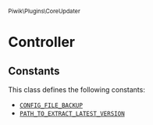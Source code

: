 <small>Piwik\Plugins\CoreUpdater</small>

Controller
==========


Constants
---------

This class defines the following constants:

- [`CONFIG_FILE_BACKUP`](#config_file_backup)
- [`PATH_TO_EXTRACT_LATEST_VERSION`](#path_to_extract_latest_version)
